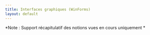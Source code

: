 ```yaml
---
title: Interfaces graphiques (WinForms)
layout: default
---
```


*Note : Support récapitulatif des notions vues en cours uniquement *
